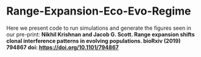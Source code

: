 # Range-Expansion-Eco-Evo-Regime
Here we present code to run simulations and generate the figures seen in our pre-print: __Nikhil Krishnan and Jacob G. Scott. Range expansion shifts clonal interference patterns in evolving populations. bioRxiv (2019) 794867 doi:  https://doi.org/10.1101/794867__  
